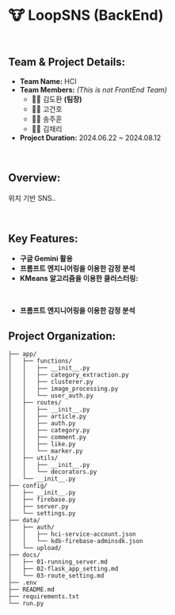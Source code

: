 # 🐮 LoopSNS (BackEnd)

<br/>

## **Team & Project Details:**
- **Team Name:** HCI
- **Team Members:** *(This is not FrontEnd Team)*
    - 🧑‍⚖️ 김도환 **(팀장)**
    - 🧑‍💻 고건호
    - 🧑‍💻 송주훈
    - 👩‍💻 김채리
- **Project Duration:** 2024.06.22 ~ 2024.08.12

<br/>

## **Overview:**
위치 기반 SNS.. 

<br/>

## **Key Features:**
- **구글 Gemini 활용**
- **프롬프트 엔지니어링을 이용한 감정 분석**
- **KMeans 알고리즘을 이용한 클러스터링:** 

<br/>

- **프롬프트 엔지니어링을 이용한 감정 분석**

## **Project Organization:**
```
├── app/
│   ├── functions/
│   │   ├── __init__.py
│   │   ├── category_extraction.py
│   │   ├── clusterer.py
│   │   ├── image_processing.py
│   │   └── user_auth.py
│   ├── routes/
│   │   ├── __init__.py
│   │   ├── article.py
│   │   ├── auth.py
│   │   ├── category.py
│   │   ├── comment.py
│   │   ├── like.py
│   │   └── marker.py
│   ├── utils/
│   │   ├── __init__.py
│   │   └── decorators.py
│   └── __init__.py
├── config/
│   ├── __init__.py
│   ├── firebase.py
│   ├── server.py
│   └── settings.py
├── data/
│   ├── auth/
│   │   ├── hci-service-account.json
│   │   └── kdb-firebase-adminsdk.json
│   └── upload/
├── docs/
│   ├── 01-running_server.md
│   ├── 02-flask_app_setting.md
│   └── 03-route_setting.md
├── .env
├── README.md
├── requirements.txt
└── run.py
```
